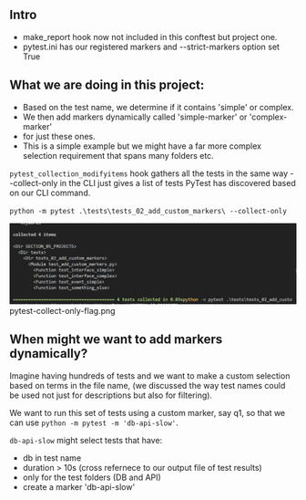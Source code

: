 ## Intro

- make_report hook now not included in this conftest but project one.
- pytest.ini has our registered markers and --strict-markers option set True

## What we are doing in this project:

- Based on the test name, we determine if it contains 'simple' or complex.
- We then add markers dynamically called 'simple-marker' or 'complex-marker'
- for just these ones.
- This is a simple example but we might have a far more complex selection requirement that spans many folders etc.

`pytest_collection_modifyitems` hook gathers all the tests in the same way --collect-only in the CLI just gives a list of tests PyTest has discovered based on our CLI command.

`python -m pytest .\tests\tests_02_add_custom_markers\ --collect-only`

![--collect-only flag](./pytest-collect-only-flag.png "collect only")
pytest-collect-only-flag.png 

## When might we want to add markers dynamically?

Imagine having hundreds of tests and we want to make a custom selection based on terms in the file name, (we discussed the way test names could be used not just for descriptions but also for filtering).

We want to run this set of tests using a custom marker, say q1, so that we can use `python -m pytest -m 'db-api-slow'`.

`db-api-slow` might select tests that have:

- db in test name
- duration > 10s (cross refernece to our output file of test results)
- only for the test folders (DB and API)
- create a marker 'db-api-slow'
